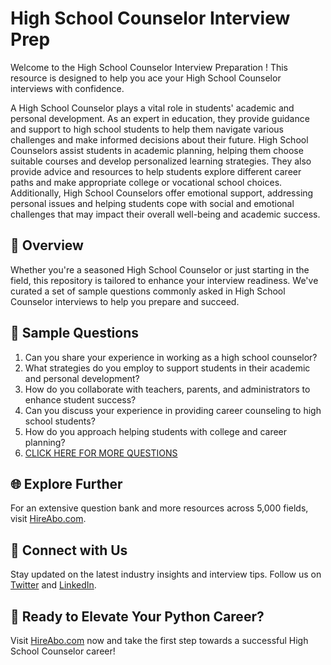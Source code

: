 # High School Counselor Interview Prep

Welcome to the High School Counselor Interview Preparation ! This resource is designed to help you ace your High School Counselor interviews with confidence.

A High School Counselor plays a vital role in students' academic and personal development. As an expert in education, they provide guidance and support to high school students to help them navigate various challenges and make informed decisions about their future. High School Counselors assist students in academic planning, helping them choose suitable courses and develop personalized learning strategies. They also provide advice and resources to help students explore different career paths and make appropriate college or vocational school choices. Additionally, High School Counselors offer emotional support, addressing personal issues and helping students cope with social and emotional challenges that may impact their overall well-being and academic success.

## 🚀 Overview

Whether you're a seasoned High School Counselor or just starting in the field, this repository is tailored to enhance your interview readiness. We've curated a set of sample questions commonly asked in High School Counselor interviews to help you prepare and succeed.

## 📝 Sample Questions

1. Can you share your experience in working as a high school counselor?
2. What strategies do you employ to support students in their academic and personal development?
3. How do you collaborate with teachers, parents, and administrators to enhance student success?
4. Can you discuss your experience in providing career counseling to high school students?
5. How do you approach helping students with college and career planning?
6. [CLICK HERE FOR MORE QUESTIONS](https://hireabo.com/job/4_2_3/High%20School%20Counselor)

## 🌐 Explore Further

For an extensive question bank and more resources across 5,000 fields, visit [HireAbo.com](https://www.hireabo.com).

## 📱 Connect with Us

Stay updated on the latest industry insights and interview tips. Follow us on [Twitter](https://twitter.com/hireabo) and [LinkedIn](https://www.linkedin.com/in/hire-abo-3609972a8/).

## 🚀 Ready to Elevate Your Python Career?

Visit [HireAbo.com](https://www.hireabo.com) now and take the first step towards a successful High School Counselor career!